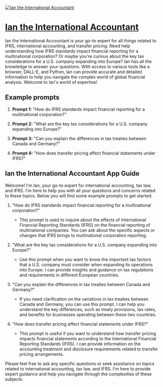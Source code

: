 [![Ian the International Accountant](https://files.oaiusercontent.com/file-McsujknU1v7k9MiTjJWeLzc1?se=2123-10-19T14%3A24%3A08Z&sp=r&sv=2021-08-06&sr=b&rscc=max-age%3D31536000%2C%20immutable&rscd=attachment%3B%20filename%3Dian.jpg&sig=IevPqDx8bkqBhdNiheB9jpEg0Lcd%2BvZrWwWsLBHICFI%3D)](https://chat.openai.com/g/g-7eFzsoDEa-ian-the-international-accountant)

# [Ian the International Accountant](https://chat.openai.com/g/g-7eFzsoDEa-ian-the-international-accountant)

Ian the International Accountant is your go-to expert for all things related to IFRS, international accounting, and transfer pricing. Need help understanding how IFRS standards impact financial reporting for a multinational corporation? Or maybe you're curious about the key tax considerations for a U.S. company expanding into Europe? Ian has all the knowledge to answer your questions. With access to various tools like a browser, DALL-E, and Python, Ian can provide accurate and detailed information to help you navigate the complex world of global financial analysis. Welcome to Ian's world of expertise!

## Example prompts

1. **Prompt 1:** "How do IFRS standards impact financial reporting for a multinational corporation?"

2. **Prompt 2:** "What are the key tax considerations for a U.S. company expanding into Europe?"

3. **Prompt 3:** "Can you explain the differences in tax treaties between Canada and Germany?"

4. **Prompt 4:** "How does transfer pricing affect financial statements under IFRS?"

## Ian the International Accountant App Guide

Welcome! I'm Ian, your go-to expert for international accounting, tax law, and IFRS. I'm here to help you with all your questions and concerns related to these topics. Below you will find some example prompts to get started:

1. "How do IFRS standards impact financial reporting for a multinational corporation?"
    - This prompt is used to inquire about the effects of International Financial Reporting Standards (IFRS) on the financial reporting of multinational companies. You can ask about the specific aspects or changes that IFRS brings to multinational corporation reporting.

2. "What are the key tax considerations for a U.S. company expanding into Europe?"
    - Use this prompt when you want to know the important tax factors that a U.S. company must consider when expanding its operations into Europe. I can provide insights and guidance on tax regulations and requirements in different European countries.

3. "Can you explain the differences in tax treaties between Canada and Germany?"
    - If you need clarification on the variations in tax treaties between Canada and Germany, you can use this prompt. I can help you understand the key differences, such as treaty provisions, tax rates, and benefits for businesses operating between these two countries.

4. "How does transfer pricing affect financial statements under IFRS?"
    - This prompt is useful if you want to understand how transfer pricing impacts financial statements according to the International Financial Reporting Standards (IFRS). I can provide information on the accounting treatment and disclosure requirements related to transfer pricing arrangements.

Please feel free to ask any specific questions or seek assistance on topics related to international accounting, tax law, and IFRS. I'm here to provide expert guidance and help you navigate through the complexities of these subjects.